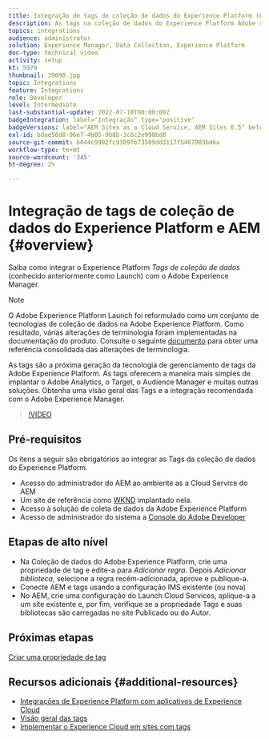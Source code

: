 ```yaml
---
title: Integração de tags de coleção de dados do Experience Platform (Launch) e AEM
description: As tags na coleção de dados do Experience Platform Adobe são a solução de gerenciamento de tags de próxima geração e a melhor maneira de implantar o Adobe Analytics, o Target, o Audience Manager e muitas outras soluções. Obtenha uma visão geral de Tags (antigo Launch) e a integração recomendada com o Adobe Experience Manager.
topics: integrations
audience: administrator
solution: Experience Manager, Data Collection, Experience Platform
doc-type: technical video
activity: setup
kt: 5979
thumbnail: 39090.jpg
topic: Integrations
feature: Integrations
role: Developer
level: Intermediate
last-substantial-update: 2022-07-10T00:00:00Z
badgeIntegration: label="Integração" type="positive"
badgeVersions: label="AEM Sites as a Cloud Service, AEM Sites 6.5" before-title="false"
exl-id: bdae56d8-96e7-4b05-9b8b-3c6c2e998bd8
source-git-commit: b044c9982fc9309fb73509dd3117f5467903bd6a
workflow-type: tm+mt
source-wordcount: '345'
ht-degree: 2%

---
```


# Integração de tags de coleção de dados do Experience Platform e AEM {#overview}

Saiba como integrar o Experience Platform _Tags de coleção de dados_ (conhecido anteriormente como Launch) com o Adobe Experience Manager.

>[!NOTE]
>
>O Adobe Experience Platform Launch foi reformulado como um conjunto de tecnologias de coleção de dados na Adobe Experience Platform. Como resultado, várias alterações de terminologia foram implementadas na documentação do produto. Consulte o seguinte [documento](https://experienceleague.adobe.com/docs/experience-platform/tags/term-updates.html) para obter uma referência consolidada das alterações de terminologia.


As tags são a próxima geração da tecnologia de gerenciamento de tags da Adobe Experience Platform. As tags oferecem a maneira mais simples de implantar o Adobe Analytics, o Target, o Audience Manager e muitas outras soluções. Obtenha uma visão geral das Tags e a integração recomendada com o Adobe Experience Manager.

>[!VIDEO](https://video.tv.adobe.com/v/3417061?quality=12&learn=on)


## Pré-requisitos

Os itens a seguir são obrigatórios ao integrar as Tags da coleção de dados do Experience Platform.

+ Acesso do administrador do AEM ao ambiente as a Cloud Service do AEM
+ Um site de referência como [WKND](https://github.com/adobe/aem-guides-wknd) implantado nela.
+ Acesso à solução de coleta de dados da Adobe Experience Platform
+ Acesso de administrador do sistema a [Console do Adobe Developer](https://developer.adobe.com/developer-console/)


## Etapas de alto nível

+ Na Coleção de dados do Adobe Experience Platform, crie uma propriedade de tag e edite-a para _Adicionar regra_. Depois _Adicionar biblioteca_, selecione a regra recém-adicionada, aprove e publique-a.
+ Conecte AEM e tags usando a configuração IMS existente (ou nova)
+ No AEM, crie uma configuração do Launch Cloud Services, aplique-a a um site existente e, por fim, verifique se a propriedade Tags e suas bibliotecas são carregadas no site Publicado ou do Autor.

## Próximas etapas

[Criar uma propriedade de tag](create-tag-property.md)

## Recursos adicionais {#additional-resources}

+ [Integrações de Experience Platform com aplicativos de Experience Cloud](https://experienceleague.adobe.com/docs/platform-learn/tutorials/intro-to-platform/integrations-with-experience-cloud-applications.html)
+ [Visão geral das tags](https://experienceleague.adobe.com/docs/experience-platform/tags/home.html)
+ [Implementar o Experience Cloud em sites com tags](https://experienceleague.adobe.com/docs/platform-learn/implement-in-websites/overview.html)
